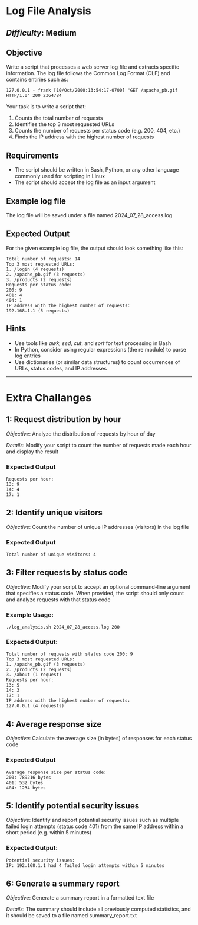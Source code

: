 # Log File Analysis

## *Difficulty*: Medium

## Objective

Write a script that processes a web server log file and extracts specific information.
The log file follows the Common Log Format (CLF) and contains entiries such as:

```
127.0.0.1 - frank [10/Oct/2000:13:54:17-0700] "GET /apache_pb.gif HTTP/1.0" 200 2364784
```

Your task is to write a script that:

1. Counts the total number of requests
2. Identifies the top 3 most requested URLs
3. Counts the number of requests per status code (e.g. 200, 404, etc.)
4. Finds the IP address with the highest number of requests

## Requirements

- The script should be written in Bash, Python, or any other language commonly used for scripting in Linux
- The script should accept the log file as an input argument

## Example log file

The log file will be saved under a file named 2024_07_28_access.log

## Expected Output

For the given example log file, the output should look something like this:

```
Total number of requests: 14
Top 3 most requested URLs:
1. /login (4 requests)
2. /apache_pb.gif (3 requests)
3. /products (2 requests)
Requests per status code:
200: 9
401: 4
404: 1
IP address with the highest number of requests:
192.168.1.1 (5 requests)
```

## Hints

- Use tools like *awk, sed, cut*, and *sort* for text processing in Bash
- In Python, consider using regular expressions (the re module) to parse log entries
- Use dictionaries (or similar data structures) to count occurrences of URLs, status codes, and IP addresses

---

# Extra Challanges

## 1: Request distribution by hour

*Objective*: Analyze the distribution of requests by hour of day

*Details*: Modify your script to count the number of requests made each hour and display the result

### Expected Output


```
Requests per hour:
13: 9
14: 4
17: 1
```

## 2: Identify unique visitors

*Objective*: Count the number of unique IP addresses (visitors) in the log file

### Expected Output
```
Total number of unique visitors: 4
```

## 3: Filter requests by status code

*Objective*: Modify your script to accept an optional command-line argument that specifies a status code.
When provided, the script should only count and analyze requests with that status code

### Example Usage:


```
./log_analysis.sh 2024_07_28_access.log 200
```

### Expected Output:

```
Total number of requests with status code 200: 9
Top 3 most requested URLs:
1. /apache_pb.gif (3 requests)
2. /products (2 requests)
3. /about (1 request)
Requests per hour:
13: 5
14: 3
17: 1
IP address with the highest number of requests:
127.0.0.1 (4 requests)
```

## 4: Average response size

*Objective*: Calculate the average size (in bytes) of responses for each status code

### Expected Output

```
Average response size per status code:
200: 789216 bytes
401: 532 bytes
404: 1234 bytes
```

## 5: Identify potential security issues

*Objective*: Identify and report potential security issues such as multiple failed login attempts
(status code 401) from the same IP address within a short period (e.g. within 5 minutes)

### Expected Output:

```
Potential security issues:
IP: 192.168.1.1 had 4 failed login attempts within 5 minutes
```

## 6: Generate a summary report

*Objective*: Generate a summary report in a formatted text file

*Details*: The summary should include all previously computed statistics, and it should be saved to
a file named summary_report.txt

